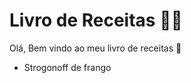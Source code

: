 # Livro de Receitas :man_cook:

Olá, Bem vindo ao meu livro de receitas :wave:

* Strogonoff de frango
